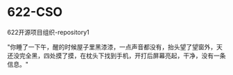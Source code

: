 # 622-CSO
622开源项目组织-repository1

"你睡了一下午，醒的时候屋子里黑漆漆，一点声音都没有，抬头望了望窗外，天还没完全黑，四处摸了摸，在枕头下找到手机，开打后屏幕亮起，干净，没有一条信息。"